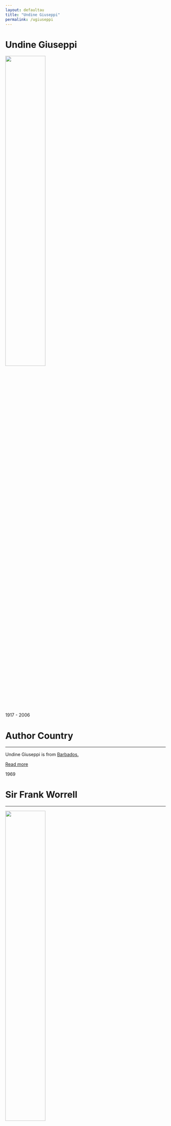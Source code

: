 ```yaml
---
layout: defaultau
title: "Undine Giuseppi"
permalink: /ugiuseppi
---
```

<!-- partial:index.partial.html -->
<div class="content">
     <h1>Undine Giuseppi</h1>
    <div class="quote">
        <div><img src="https://arimacirc.files.wordpress.com/2017/04/undine-crop-1-redo.jpg?w=217" height="50%" width = "50%" class="logo"></div>
    </div>
    <div class="timeline">
        <div style="padding-bottom:100px;"></div>
        <div class="block">
             <div class="date right"><p class="right"> 1917 - 2006 </p></div>
            <div class="dot"></div>
            <div class="left first">
            <div class="author_country">
                <h1>Author Country</h1><hr>
          <div class="aclocation">  <p>Undine Giuseppi is from <a href="{{ site.baseurl }}/12">Barbados.</a></p></div>
              <div class="acreadmore">  <a href="#" target="_blank">Read more</a></div>
            </div>
            </div>
        <div class="block">
            <div class="date left"><p class="left">1969</p></div>
            <div class="dot"></div>
            <div class="right">
                <h1>Sir Frank Worrell</h1><hr>
                <p><img src="" height="50%" width = "50%"></p>
                <p>
                Language: English<br/>
                Publisher: Nelson Thornes<br/>
                Pub_location: Cheltenham, England<br/>
                Genre: Biography<br/>
                Length: 92<br/>                   </p>
            </div>
        </div>
       <div class="block">
            <div class="date right"><p class="right">1971</p></div>
            <div class="dot"></div>
            <div class="left">
                <h1>Nelson’s New West Indian Readers 1</h1><hr>
                <p><img src="https://images-na.ssl-images-amazon.com/images/S/compressed.photo.goodreads.com/books/1347933876i/5725087.jpg" height="50%" width = "50%"></p>
                <p>
                Language: English<br/>
                Publisher: Nelson Thornes<br/>
                Pub_location: Cheltenham, England<br/>
                Genre: Anthology<br/>
                Length: 112<br/>                   </p>
            </div>
        </div>
       <div class="block">
            <div class="date left"><p class="left">1971</p></div>
            <div class="dot"></div>
            <div class="right">
                <h1>Nelson’s New West Indian Readers 2</h1><hr>
                <p><img src="https://pictures.abebooks.com/inventory/md/md30159696259.jpg" height="50%" width = "50%"></p>
                <p>
                Language: English<br/>
                Publisher: Thomas Nelson & Sons LTD.<br/>
                Pub_location: Nashville, TN, United States<br/>
                Genre: Anthology<br/>
                Length: 128<br/>                   </p>
            </div>
        </div>
       <div class="block">
            <div class="date right"><p class="right">1973</p></div>
            <div class="dot"></div>
            <div class="left">
                <h1>Backfire</h1><hr>
                <p><img src="https://m.media-amazon.com/images/I/510YT0HoqUL._SX286_BO1,204,203,200_.jpg" height="50%" width = "50%"></p>
                <p>
                Language: English<br/>
                Publisher: Macmillan Caribbean<br/>
                Pub_location: London, England<br/>
                Genre: Short Stories<br/>
                Length: 120<br/>                   </p>
            </div>
        </div><div class="block">
            <div class="date left"><p class="left">1974</p></div>
            <div class="dot"></div>
            <div class="right">
                <h1>A Look at Learie Constantine</h1><hr>
                <p><img src="https://m.media-amazon.com/images/I/41yb74TWq-L._SY291_BO1,204,203,200_QL40_FMwebp_.jpg" height="50%" width = "50%"></p>
                <p>
                Language: English<br/>
                Publisher: Nelson Thornes<br/>
                Pub_location: Cheltenham, England<br/>
                Genre: Biography<br/>
                Length: 144<br/>                   </p>
            </div>
        </div>
<div class="block">
            <div class="date right"><p class="right">1975</p></div>
            <div class="dot"></div>
            <div class="left">
                <h1>Out for Stars: Book 1: An Anthology of Poetry for Caribbean Secondary Schools</h1><hr>
                <p><img src="" height="50%" width = "50%"></p>
                <p>
Co-Author: Neville Giuseppi<br/>                
Language: English<br/>
                Publisher: Macmillan Education<br/>
                Pub_location: London, England<br/>
                Genre: Anthology<br/>
                Length: 96<br/>                   </p>
            </div>
        </div>
<div class="block">
            <div class="date left"><p class="left">1976</p></div>
            <div class="dot"></div>
            <div class="right">
                <h1>Caught in the Slips</h1><hr>
                <p><img src="https://books.google.dm/books/content?id=FeMuAAAAYAAJ&printsec=frontcover&img=1&zoom=1&imgtk=AFLRE73fazy4aZ2IgyD-z0AluVPjc04su5XgJ41vwEcm7do63pwygW8qsAI8ClnK4Pyz26v-J85foGxcITHDszvorf9Lb3zYPLf77gdRJ-YeRvNAvdZZLWTeBKj2BIkNpHrt8xYNDHXu" height="50%" width = "50%"></p>
                <p>
                Language: English<br/>
                Publisher: Giuseppi House Publications<br/>
                Pub_location: Port of Spain, Trinidad & Tobago<br/>
                Genre: Nonfiction Books<br/>
                Length: 48<br/>                   </p>
            </div>
        </div>
<div class="block">
            <div class="date right"><p class="right">1976</p></div>
            <div class="dot"></div>
            <div class="left">
                <h1>Out for Stars: Book 2: An Anthology of Poetry for Caribbean Secondary Schools</h1><hr>
                <p><img src="" height="50%" width = "50%"></p>
                <p>
Co-Author: Neville Giuseppi<br/>                                
Language: English<br/>
                Publisher: Macmillan Education<br/>
                Pub_location: London, England<br/>
                Genre: Anthology<br/>
                Length: <br/>                   </p>
            </div>
        </div>       
<div class="block">
            <div class="date left"><p class="left">1999</p></div>
            <div class="dot"></div>
            <div class="right">
                <h1>Nelson’s New West Indian Readers 3</h1><hr>
                <p><img src="https://daysbookstore.com/wp-content/uploads/2020/06/9780175663286-1.jpg" height="50%" width = "50%"></p>
                <p>
		Language: English<br/>
                Publisher: Nelson Thornes<br/>
                Pub_location: Cheltenham, England<br/>
                Genre: Anthology<br/>
                Length: 160<br/>                   </p>
            </div>
        </div>
<div class="block">
            <div class="date right"><p class="right">2003</p></div>
            <div class="dot"></div>
            <div class="left">
                <h1>Act of God</h1><hr>
                <p><img src="https://m.media-amazon.com/images/I/51ZmLC3oIML._SY291_BO1,204,203,200_QL40_FMwebp_.jpg" height="50%" width = "50%"></p>
                <p>
                Language: English<br/>
                Publisher: Macmillan Caribbean<br/>
                Pub_location: London, England<br/>
                Genre: Anthology<br/>
                Length: 152<br/>                   </p>
            </div>
        </div>
<div class="block">
            <div class="date left"><p class="left">2005</p></div>
            <div class="dot"></div>
            <div class="left">
                <h1>I Remember</h1><hr>
                <p><img src="" height="50%" width = "50%"></p>
                <p>
                Language: English<br/>
                Publisher: Communications Specialists Limited<br/>
                Pub_location: Hampshire, England<br/>
                Genre: Autobiography<br/>
                Length: 250<br/>                   </p>
            </div>
        </div>
<div class="block">
            <div class="date right"><p class="right">2005</p></div>
            <div class="dot"></div>
            <div class="right">
                <h1>Russell Tesheira</h1><hr>
                <p><img src="" height="50%" width = "50%"></p>
                <p>
                Language: English<br/>
                Publisher: Triniprint Limited<br/>
                Pub_location: Port of Spain, Trinidad & Tobago<br/>
                Genre: Biography<br/>
                Length: 32<br/>                   </p>
            </div>
        </div>
       
<!-- partial -->
<script src='https://cdnjs.cloudflare.com/ajax/libs/jquery/3.1.1/jquery.min.js'></script><script  src="{{ site.baseurl }}/assets/js/authorscript.js"></script>
